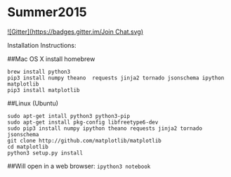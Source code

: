 # Summer2015
[![Gitter](https://badges.gitter.im/Join Chat.svg)](https://gitter.im/rainbee2214/Summer2015?utm_source=badge&utm_medium=badge&utm_campaign=pr-badge&utm_content=badge)

Installation Instructions:

##Mac OS X
install homebrew

```
brew install python3
pip3 install numpy theano  requests jinja2 tornado jsonschema ipython matplotlib
pip3 install matplotlib
```


##Linux (Ubuntu)
```
sudo apt-get intall python3 python3-pip
sudo apt-get install pkg-config libfreetype6-dev
sudo pip3 install numpy ipython theano requests jinja2 tornado jsonschema
git clone http://github.com/matplotlib/matplotlib
cd matplotlib
python3 setup.py install
```

##Will open in a web browser:
```ipython3 notebook```
